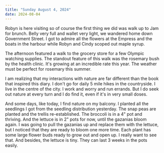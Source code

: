 ```yaml
---
title: "Sunday August 4, 2024"
date: 2024-08-04
---
```

Robyn is here visiting so of course the first thing we did was walk up to Jam for brunch.  Belly very full and wallet very light, we wandered home down Government Street.  I got to admire all the flowers at the Empress and the boats in the harbour while Robyn and Cindy scoped out maple syrup.

The afternoon featured a walk to the grocery store for a few Olympic watching supplies.  The standout feature of this walk was the rosemary bush by the health clinic.  It's growing at an incredible rate this year.  The weather must be perfect for rosemary this summer.

I am realizing that my interactions with nature are far different than the book that inspired this diary.  I don't go for daily 5 mile hikes in the countryside.  I live in the centre of the city.  I work and worry and run errands.  But I do seek out nature at every turn and I do find it, even if it's in very small doses.

And some days, like today, I find nature on my balcony.  I planted all the seedlings I got from the seedling distribution yesterday.  The snap peas are planted and the trellis re-established.  The broccoli is in a 4" pot and thriving.  And the lettuce is in 2" pots for now, until the gazanias bloom again.  I was going to pull the gazanias up and replace them with the lettuce, but I noticed that they are ready to bloom one more time.  Each plant has some large flower buds ready to grow out and open up.  I really want to see that.  And besides, the lettuce is tiny.  They can last 3 weeks in the pots easily.  

